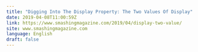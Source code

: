```yaml
---
title: "Digging Into The Display Property: The Two Values Of Display"
date: 2019-04-08T11:00:59Z
link: https://www.smashingmagazine.com/2019/04/display-two-value/
site: www.smashingmagazine.com
language: English
draft: false
---
```

